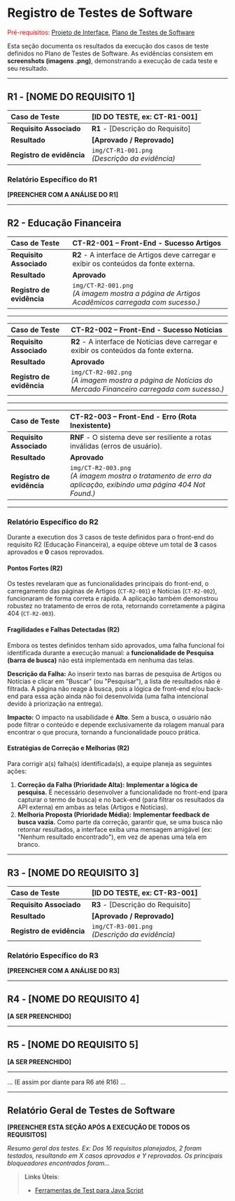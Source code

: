 # Registro de Testes de Software

<span style="color:red">Pré-requisitos: <a href="3-Projeto de Interface.md"> Projeto de Interface</a></span>, <a href="8-Plano de Testes de Software.md"> Plano de Testes de Software</a>

Esta seção documenta os resultados da execução dos casos de teste definidos no Plano de Testes de Software. As evidências consistem em **screenshots (imagens .png)**, demonstrando a execução de cada teste e seu resultado.

---

## R1 - [NOME DO REQUISITO 1]

| **Caso de Teste** | **[ID DO TESTE, ex: CT-R1-001]** |
| :--- | :--- |
| **Requisito Associado** | **R1** - [Descrição do Requisito] |
| **Resultado** | **[Aprovado / Reprovado]** |
| **Registro de evidência** | `img/CT-R1-001.png` <br> *(Descrição da evidência)* |

### Relatório Específico do R1
**[PREENCHER COM A ANÁLISE DO R1]**

---

## R2 - Educação Financeira

| **Caso de Teste** | **CT-R2-001 – Front-End - Sucesso Artigos** |
| :--- | :--- |
| **Requisito Associado** | **R2** - A interface de Artigos deve carregar e exibir os conteúdos da fonte externa. |
| **Resultado** | **Aprovado** |
| **Registro de evidência** | `img/CT-R2-001.png` <br> *(A imagem mostra a página de Artigos Acadêmicos carregada com sucesso.)* |

---

| **Caso de Teste** | **CT-R2-002 – Front-End - Sucesso Notícias** |
| :--- | :--- |
| **Requisito Associado** | **R2** - A interface de Notícias deve carregar e exibir os conteúdos da fonte externa. |
| **Resultado** | **Aprovado** |
| **Registro de evidência** | `img/CT-R2-002.png` <br> *(A imagem mostra a página de Notícias do Mercado Financeiro carregada com sucesso.)* |

---

| **Caso de Teste** | **CT-R2-003 – Front-End - Erro (Rota Inexistente)** |
| :--- | :--- |
| **Requisito Associado** | **RNF** - O sistema deve ser resiliente a rotas inválidas (erros de usuário). |
| **Resultado** | **Aprovado** |
| **Registro de evidência** | `img/CT-R2-003.png` <br> *(A imagem mostra o tratamento de erro da aplicação, exibindo uma página 404 Not Found.)* |

---

### Relatório Específico do R2

Durante a execution dos 3 casos de teste definidos para o front-end do requisito R2 (Educação Financeira), a equipe obteve um total de **3** casos aprovados e **0** casos reprovados.

#### Pontos Fortes (R2)
Os testes revelaram que as funcionalidades principais do front-end, o carregamento das páginas de Artigos (`CT-R2-001`) e Notícias (`CT-R2-002`), funcionaram de forma correta e rápida. A aplicação também demonstrou robustez no tratamento de erros de rota, retornando corretamente a página 404 (`CT-R2-003`).

#### Fragilidades e Falhas Detectadas (R2)
Embora os testes definidos tenham sido aprovados, uma falha funcional foi identificada durante a execução manual: a **funcionalidade de Pesquisa (barra de busca)** não está implementada em nenhuma das telas.

**Descrição da Falha:** Ao inserir texto nas barras de pesquisa de Artigos ou Notícias e clicar em "Buscar" (ou "Pesquisar"), a lista de resultados não é filtrada. A página não reage à busca, pois a lógica de front-end e/ou back-end para essa ação ainda não foi desenvolvida (uma falha intencional devido à priorização na entrega).

**Impacto:** O impacto na usabilidade é **Alto**. Sem a busca, o usuário não pode filtrar o conteúdo e depende exclusivamente da rolagem manual para encontrar o que procura, tornando a funcionalidade pouco prática.

#### Estratégias de Correção e Melhorias (R2)
Para corrigir a(s) falha(s) identificada(s), a equipe planeja as seguintes ações:

1.  **Correção da Falha (Prioridade Alta):** **Implementar a lógica de pesquisa.** É necessário desenvolver a funcionalidade no front-end (para capturar o termo de busca) e no back-end (para filtrar os resultados da API externa) em ambas as telas (Artigos e Notícias).
2.  **Melhoria Proposta (Prioridade Média):** **Implementar feedback de busca vazia.** Como parte da correção, garantir que, se uma busca não retornar resultados, a interface exiba uma mensagem amigável (ex: "Nenhum resultado encontrado"), em vez de apenas uma tela em branco.

---

## R3 - [NOME DO REQUISITO 3]

| **Caso de Teste** | **[ID DO TESTE, ex: CT-R3-001]** |
| :--- | :--- |
| **Requisito Associado** | **R3** - [Descrição do Requisito] |
| **Resultado** | **[Aprovado / Reprovado]** |
| **Registro de evidência** | `img/CT-R3-001.png` <br> *(Descrição da evidência)* |

### Relatório Específico do R3
**[PREENCHER COM A ANÁLISE DO R3]**

---

## R4 - [NOME DO REQUISITO 4]
**[A SER PREENCHIDO]**

---

## R5 - [NOME DO REQUISITO 5]
**[A SER PREENCHIDO]**

---

... (E assim por diante para R6 até R16) ...

---

## Relatório Geral de Testes de Software

**[PREENCHER ESTA SEÇÃO APÓS A EXECUÇÃO DE TODOS OS REQUISITOS]**

*Resumo geral dos testes. Ex: Dos 16 requisitos planejados, 2 foram testados, resultando em X casos aprovados e Y reprovados. Os principais bloqueadores encontrados foram...*

> **Links Úteis**:
> - [Ferramentas de Test para Java Script](https://geekflare.com/javascript-unit-testing/)